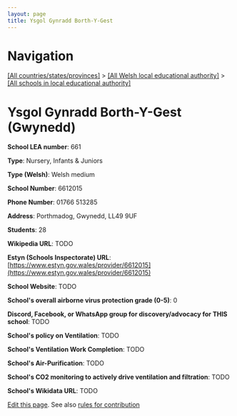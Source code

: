 ```yaml
---
layout: page
title: Ysgol Gynradd Borth-Y-Gest
---
```

# Navigation

[[All countries/states/provinces]](../../..) > [[All Welsh local educational authority]](../..) > [[All schools in local educational authority]](..)

# Ysgol Gynradd Borth-Y-Gest (Gwynedd)

**School LEA number**: 661

**Type**: Nursery, Infants & Juniors

**Type (Welsh)**: Welsh medium

**School Number**: 6612015

**Phone Number**: 01766 513285

**Address**: Porthmadog, Gwynedd, LL49 9UF

**Students**: 28

**Wikipedia URL**: TODO

**Estyn (Schools Inspectorate) URL**: [https://www.estyn.gov.wales/provider/6612015](https://www.estyn.gov.wales/provider/6612015)

**School Website**: TODO

**School's overall airborne virus protection grade (0-5)**: 0

**Discord, Facebook, or WhatsApp group for discovery/advocacy for THIS school**: TODO

**School's policy on Ventilation**: TODO

**School's Ventilation Work Completion**: TODO

**School's Air-Purification**: TODO

**School's CO2 monitoring to actively drive ventilation and filtration**: TODO

**School's Wikidata URL**: TODO




[Edit this page](https://github.com/ventilate-schools/Wales/edit/prif/./Gwynedd/Ysgol_Gynradd_Borth-Y-Gest.md). See also [rules for contribution](../../../contribution-rules/)